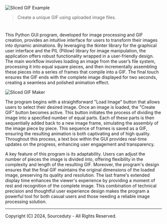 ![Sliced GIF Example](https://github.com/sourceduty/Sliced_GIF_Maker/assets/123030236/abd70052-16e8-4db1-a9de-98f2a113ba55)

> Create a unique GIF using uploaded image files.

#

This Python GUI program, developed for image processing and GIF creation, provides an intuitive interface for users to transform their images into dynamic animations. By leveraging the tkinter library for the graphical user interface and the PIL (Pillow) library for image manipulation, the application offers robust functionality wrapped in a user-friendly design. The main workflow involves loading an image from the user’s file system, processing it into equal square pieces, and then incrementally assembling these pieces into a series of frames that compile into a GIF. The final touch ensures the GIF ends with the complete image displayed for two seconds, creating a seamless and polished animation effect.

![Sliced GIF Maker](https://github.com/sourceduty/Sliced_GIF_Maker/assets/123030236/718ba0b2-4d33-4b82-bf4d-96a81cd3fd05)

The program begins with a straightforward "Load Image" button that allows users to select their desired image. Once an image is loaded, the "Create GIF" button becomes active. This button initiates the process of dividing the image into a specified number of equal parts. Each of these parts is then sequentially added back to a new image frame, simulating the assembly of the image piece by piece. This sequence of frames is saved as a GIF, ensuring the resulting animation is both captivating and of high quality. Throughout this process, a text box within the GUI provides real-time updates on the progress, enhancing user engagement and transparency.

A key feature of this program is its adaptability. Users can adjust the number of pieces the image is divided into, offering flexibility in the complexity and length of the resulting GIF. Moreover, the program's design ensures that the final GIF maintains the original dimensions of the loaded image, preserving its quality and resolution. The last frame's extended display time enhances the viewer's experience by providing a moment of rest and recognition of the complete image. This combination of technical precision and thoughtful user experience design makes the program a powerful tool for both casual users and those needing a reliable image processing solution.

***
Copyright (C) 2024, Sourceduty - All Rights Reserved.
